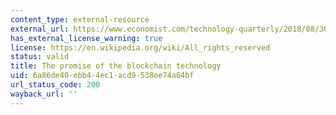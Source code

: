 ```yaml
---
content_type: external-resource
external_url: https://www.economist.com/technology-quarterly/2018/08/30/the-promise-of-the-blockchain-technology
has_external_license_warning: true
license: https://en.wikipedia.org/wiki/All_rights_reserved
status: valid
title: The promise of the blockchain technology
uid: 6a86de40-ebb4-4ec1-acd9-538ee74a64bf
url_status_code: 200
wayback_url: ''
---
```


